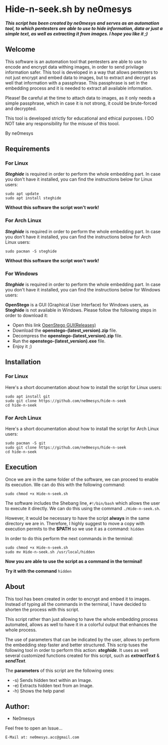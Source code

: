 # Hide-n-seek.sh by ne0mesys
***This script has been created by ne0mesys and serves as an automation tool, to which pentesters are able to use to hide information, data or just a simple text, as well as extracting it from images. I hope you like it ;)***

## Welcome

This software is an automation tool that pentesters are able to use to encode and encrypt data withing images, in order to send privilage information safer. This tool is developed in a way that allows pentesters to not just encrypt and embed data to images, but to extract and decrypt as well that information with a passphrase. This passphrase is set in the embedding process and it is needed to extract all available information. 

Please! Be careful at the time to attach data to images, as it only needs a simple passphrase, which in case it is not strong, it could be brute-forced and decrypted. 

This tool is developed strictly for educational and ethical purposes. I DO NOT take any responsibility for the misuse of this toool. 

By ne0mesys

## Requirements 

### For Linux

***Steghide*** is required in order to perform the whole embedding part. In case you don't have it installed, you can find the instructions below for Linux users:

```
sudo apt update
sudo apt install steghide
```

**Without this software the script won't work!**

### For Arch Linux

***Steghide*** is required in order to perform the whole embedding part. In case you don't have it installed, you can find the instructions below for Arch Linux users:

```
sudo pacman -S steghide
```

**Without this software the script won't work!**

### For Windows


***Steghide*** is required in order to perform the whole embedding part. In case you don't have it installed, you can find the instructions below for Windows users: 

**OpenStego** is a GUI (Graphical User Interface) for Windows users, as **Steghide** is not available in Windows. Please follow the following steps in order to download it: 

* Open this link [OpenStego GUI(Releases)](https://github.com/syvaidya/openstego/releases)
* Download the **openstego-(latest_version).zip** file.
* Decompress the **openstego-(latest_version).zip** file.
* Run the **openstego-(latest_version).exe** file.
* Enjoy it ;)

## Installation 

### For Linux

Here's a short documentation about how to install the script for Linux users:

```
sudo apt install git
sudo git clone https://github.com/ne0mesys/hide-n-seek
cd hide-n-seek
```

### For Arch Linux

Here's a short documentation about how to install the script for Arch Linux users:

```
sudo pacman -S git
sudo git clone https://github.com/ne0mesys/hide-n-seek
cd hide-n-seek
```

## Execution

Once we are in the same folder of the software, we can proceed to enable its execution. We can do this with the following command:

```
sudo chmod +x Hide-n-seek.sh
```

The software includes the Shebang line, ```#!/bin/bash``` which allows the user to execute it directly. We can do this using the command ```./Hide-n-seek.sh```.

However, it would be necessary to have the script **always** in the same directory we are in. Therefore, I highly suggest to move a copy with execution permits to the **$PATH** so we use it as a command: ```hidden```

In order to do this perform the next commands in the terminal:

```
sudo chmod +x Hide-n-seek.sh
sudo mv Hide-n-seek.sh /usr/local/hidden
```

**Now you are able to use the script as a command in the terminal!**

**Try it with the command** ```hidden```

## About

This tool has been created in order to encrypt and embed it to images. Instead of typing all the commands in the terminal, I have decided to shorten the process with this script. 

This script rather than just allowing to have the whole embedding process automated, allows as well to have it in a colorful output that enhances the whole process.

The use of parameters that can be indicated by the user, allows to perform the embedding step faster and better structured. This scrip tuses the following tool in order to perform this action: ***steghide***. It uses as well several customized functions created for this script, such as ***extractText*** & ***sendText***.

The **parameters** of this script are the following ones:

* -s) Sends hidden text within an Image.
* -e) Extracts hidden text from an Image.
* -h) Shows the help panel

## Author:

* Ne0mesys

Feel free to open an Issue...
```
E-Mail at: ne0mesys.acc@gmail.com
```
